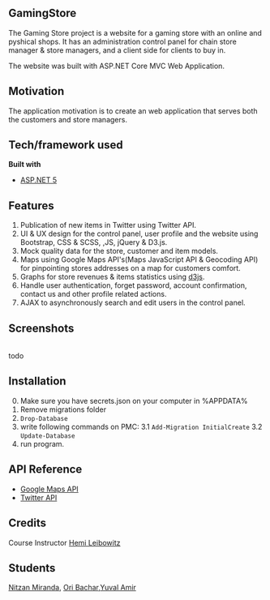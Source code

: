 ## GamingStore
The Gaming Store project is a website for a gaming store with an online and pyshical shops.
It has an administration control panel for chain store manager & store managers, and a client side for clients to buy in.

The website was built with ASP.NET Core MVC Web Application.

## Motivation
The application motivation is to create an web application that serves both the customers and store managers.

## Tech/framework used
<b>Built with</b>
- [ASP.NET 5](https://docs.microsoft.com/en-us/aspnet/core/introduction-to-aspnet-core?view=aspnetcore-5.0)

## Features
1. Publication of new items in Twitter using Twitter API.
2. UI & UX design for the control panel, user profile and the website using Bootstrap, CSS & SCSS, ,JS, jQuery & D3.js.
3. Mock quality data for the store, customer and item models.
4. Maps using Google Maps API's(Maps JavaScript API & Geocoding API) for pinpointing stores addresses on a map for customers comfort.
5. Graphs for store revenues & items statistics using [d3js](https://d3js.org).
6. Handle user authentication, forget password, account confirmation, contact us and other profile related actions. 
7. AJAX to asynchronously search and edit users in the control panel.

## Screenshots
| | |
|:-------------------------:|:-------------------------:|
todo


## Installation
0. Make sure you have secrets.json on your computer in %APPDATA%
1. Remove migrations folder
2. `Drop-Database`
3. write following commands on PMC:
3.1 `Add-Migration InitialCreate`
3.2 `Update-Database`
4. run program.

## API Reference
- [Google Maps API](https://developers.google.com/maps/documentation)
- [Twitter API](https://developer.twitter.com/en)

## Credits
 Course Instructor [Hemi Leibowitz](https://il.linkedin.com/in/hemi-leibowitz-6117a31a2)
## Students
 [Nitzan Miranda](https://github.com/Nizzan943), [Ori Bachar](https://github.com/OriBachar),[Yuval Amir](https://github.com/yuvalamir123)
